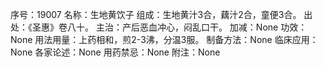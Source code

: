 序号：19007
名称：生地黄饮子
组成：生地黄汁3合，藕汁2合，童便3合。
出处：《圣惠》卷八十。
主治：产后恶血冲心，闷乱口干。
加减：None
功效：None
用法用量：上药相和，煎2-3沸，分温3服。
制备方法：None
临床应用：None
各家论述：None
用药禁忌：None
附注：None

